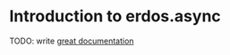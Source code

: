 # Introduction to erdos.async

TODO: write [great documentation](http://jacobian.org/writing/what-to-write/)
